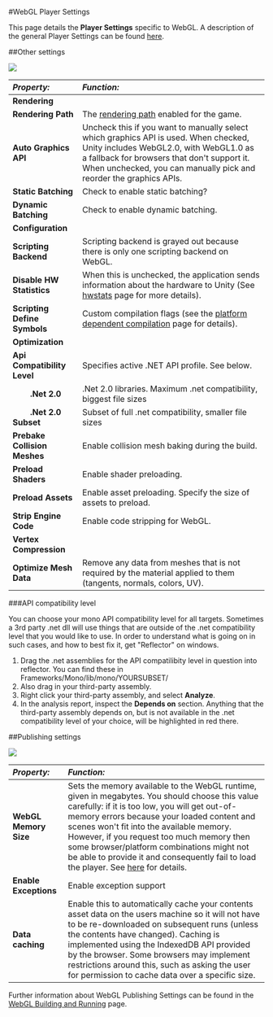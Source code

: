 #WebGL Player Settings

This page details the __Player Settings__ specific to WebGL. A description of the general Player Settings can be found [here](class-PlayerSettings).

##Other settings

![](../uploads/Main/PlayerSetWebGLOther.png) 

|**_Property:_** |**_Function:_** |
|:---|:---|
|**Rendering** ||
|__Rendering Path__ |The [rendering path](RenderingPaths) enabled for the game. |
|__Auto Graphics API__ |Uncheck this if you want to manually select which graphics API is used. When checked, Unity includes WebGL2.0, with WebGL1.0 as a fallback for browsers that don't support it. When unchecked, you can manually pick and reorder the graphics APIs. |
|__Static Batching__ |Check to enable static batching? |
|__Dynamic Batching__ |Check to enable dynamic batching. |
|**Configuration** ||
|__Scripting Backend__| Scripting backend is grayed out because there is only one scripting backend on WebGL. |
|__Disable HW Statistics__ |When this is unchecked, the application sends information about the hardware to Unity (See [hwstats](http://hwstats.unity3d.com/) page for more details).|
|__Scripting Define Symbols__|Custom compilation flags (see the [platform dependent compilation](PlatformDependentCompilation) page for details).|
|**Optimization** ||
|__Api Compatibility Level__ |Specifies active .NET API profile. See below.|
|&#160;&#160;&#160;&#160;&#160;&#160;&#160;&#160;__.Net 2.0__ |.Net 2.0 libraries. Maximum .net compatibility, biggest file sizes|
|&#160;&#160;&#160;&#160;&#160;&#160;&#160;&#160;__.Net 2.0 Subset__ |Subset of full .net compatibility, smaller file sizes|
|__Prebake Collision Meshes__ |Enable collision mesh baking during the build. |
|__Preload Shaders__ |Enable shader preloading. |
|__Preload Assets__ |Enable asset preloading. Specify the size of assets to preload.|
|__Strip Engine Code__ |Enable code stripping for WebGL. |
|__Vertex Compression__ | |
|__Optimize Mesh Data__|Remove any data from meshes that is not required by the material applied to them (tangents, normals, colors, UV).|


###API compatibility level

You can choose your mono API compatibility level for all targets. Sometimes a 3rd party .net dll will use things that are outside of the .net compatibility level that you would like to use. In order to understand what is going on in such cases, and how to best fix it, get "Reflector" on windows. 

1. Drag the .net assemblies for the API compatilibity level in question into reflector. You can find these in Frameworks/Mono/lib/mono/YOURSUBSET/
1. Also drag in your third-party assembly.
1. Right click your third-party assembly, and select __Analyze__.
1. In the analysis report, inspect the __Depends on__ section. Anything that the third-party assembly depends on, but is not available in the .net compatibility level of your choice, will be highlighted in red there.


##Publishing settings

![](../uploads/Main/PlayerSetWebGLPub.png)

|**_Property:_** |**_Function:_** |
|:---|:---|
|__WebGL Memory Size__ |Sets the memory available to the WebGL runtime, given in megabytes. You should choose this value carefully: if it is too low, you will get out-of-memory errors because your loaded content and scenes won't fit into the available memory. However, if you request too much memory then some browser/platform combinations might not be able to provide it and consequently fail to load the player. See [here](webgl-memory) for details. |
|__Enable Exceptions__|Enable exception support |
|__Data caching__| Enable this to automatically cache your contents asset data on the users machine so it will not have to be re-downloaded on subsequent runs (unless the contents have changed). Caching is implemented using the IndexedDB API provided by the browser. Some browsers may implement restrictions around this, such as asking the user for permission to cache data over a specific size. |


Further information about WebGL Publishing Settings can be found in the [WebGL Building and Running](webgl-building) page.

